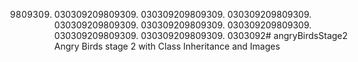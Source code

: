 09809309. 030309209809309. 030309209809309. 030309209809309. 030309209809309. 030309209809309. 030309209809309. 030309209809309. 030309209809309. 0303092# angryBirdsStage2
Angry Birds stage 2 with Class Inheritance and Images
